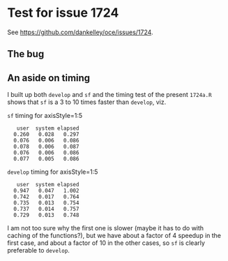 # Test for issue 1724

See https://github.com/dankelley/oce/issues/1724.

## The bug

## An aside on timing

I built up both `develop` and `sf` and the timing test of the present `1724a.R`
shows that `sf` is a 3 to 10 times faster than `develop`, viz.

`sf` timing for axisStyle=1:5
```
   user  system elapsed 
  0.260   0.028   0.297 
  0.076   0.006   0.086 
  0.078   0.006   0.087 
  0.076   0.006   0.086 
  0.077   0.005   0.086 
```
`develop` timing for axisStyle=1:5
```
   user  system elapsed 
  0.947   0.047   1.002 
  0.742   0.017   0.764 
  0.735   0.013   0.754 
  0.737   0.014   0.757 
  0.729   0.013   0.748 
```
I am not too sure why the first one is slower (maybe it has to do with caching
of the functions?), but we have about a factor of 4 speedup in the first case,
and about a factor of 10 in the other cases, so `sf` is clearly preferable to
`develop`.


